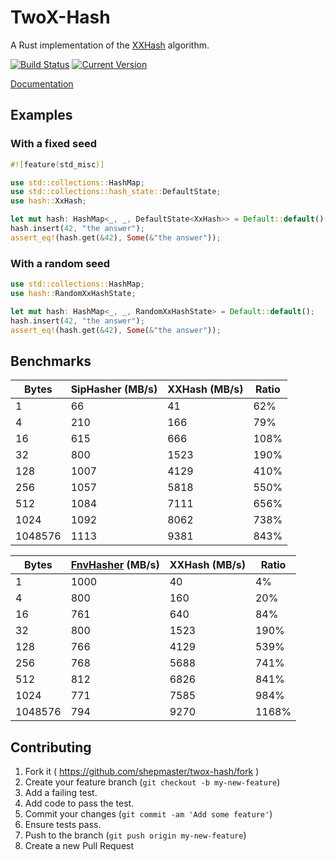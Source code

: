 # TwoX-Hash

A Rust implementation of the [XXHash] algorithm.

[![Build Status](https://travis-ci.org/shepmaster/twox-hash.svg)](https://travis-ci.org/shepmaster/twox-hash) [![Current Version](http://meritbadge.herokuapp.com/twox-hash)](https://crates.io/crates/twox-hash)

[Documentation](https://shepmaster.github.io/twox-hash/)

[XXHash]: https://github.com/Cyan4973/xxHash

## Examples

### With a fixed seed

```rust
#![feature(std_misc)]

use std::collections::HashMap;
use std::collections::hash_state::DefaultState;
use hash::XxHash;

let mut hash: HashMap<_, _, DefaultState<XxHash>> = Default::default();
hash.insert(42, "the answer");
assert_eq!(hash.get(&42), Some(&"the answer"));
```

### With a random seed

```rust
use std::collections::HashMap;
use hash::RandomXxHashState;

let mut hash: HashMap<_, _, RandomXxHashState> = Default::default();
hash.insert(42, "the answer");
assert_eq!(hash.get(&42), Some(&"the answer"));
```

## Benchmarks

|   Bytes | SipHasher (MB/s) | XXHash (MB/s) |   Ratio |
|---------|------------------|---------------|---------|
|       1 |               66 |            41 |     62% |
|       4 |              210 |           166 |     79% |
|      16 |              615 |           666 |    108% |
|      32 |              800 |          1523 |    190% |
|     128 |             1007 |          4129 |    410% |
|     256 |             1057 |          5818 |    550% |
|     512 |             1084 |          7111 |    656% |
|    1024 |             1092 |          8062 |    738% |
| 1048576 |             1113 |          9381 |    843% |

|   Bytes | [FnvHasher] (MB/s) | XXHash (MB/s) | Ratio |
|---------|--------------------|---------------|-------|
|       1 |               1000 |            40 |    4% |
|       4 |                800 |           160 |   20% |
|      16 |                761 |           640 |   84% |
|      32 |                800 |          1523 |  190% |
|     128 |                766 |          4129 |  539% |
|     256 |                768 |          5688 |  741% |
|     512 |                812 |          6826 |  841% |
|    1024 |                771 |          7585 |  984% |
| 1048576 |                794 |          9270 | 1168% |

[FnvHasher]: https://github.com/servo/rust-fnv

## Contributing

1. Fork it ( https://github.com/shepmaster/twox-hash/fork )
2. Create your feature branch (`git checkout -b my-new-feature`)
3. Add a failing test.
4. Add code to pass the test.
5. Commit your changes (`git commit -am 'Add some feature'`)
6. Ensure tests pass.
7. Push to the branch (`git push origin my-new-feature`)
8. Create a new Pull Request

